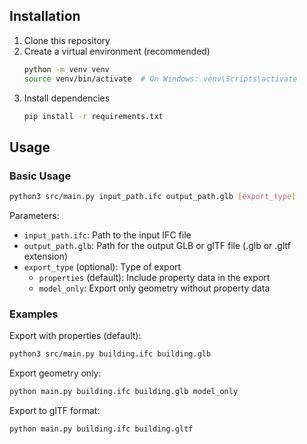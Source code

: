 ## Installation

1. Clone this repository
2. Create a virtual environment (recommended)
   ```bash
   python -m venv venv
   source venv/bin/activate  # On Windows: venv\Scripts\activate
   ```
3. Install dependencies
   ```bash
   pip install -r requirements.txt
   ```

## Usage

### Basic Usage

```bash
python3 src/main.py input_path.ifc output_path.glb [export_type]
```

Parameters:

- `input_path.ifc`: Path to the input IFC file
- `output_path.glb`: Path for the output GLB or glTF file (.glb or .gltf extension)
- `export_type` (optional): Type of export
  - `properties` (default): Include property data in the export
  - `model_only`: Export only geometry without property data

### Examples

Export with properties (default):

```bash
python3 src/main.py building.ifc building.glb
```

Export geometry only:

```bash
python main.py building.ifc building.glb model_only
```

Export to glTF format:

```bash
python main.py building.ifc building.gltf
```
